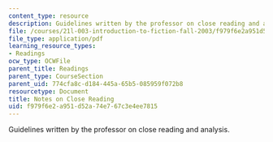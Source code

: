 ```yaml
---
content_type: resource
description: Guidelines written by the professor on close reading and analysis.
file: /courses/21l-003-introduction-to-fiction-fall-2003/f979f6e2a951d52a74e767c3e4ee7815_notes_on_close_reading.pdf
file_type: application/pdf
learning_resource_types:
- Readings
ocw_type: OCWFile
parent_title: Readings
parent_type: CourseSection
parent_uid: 774cfa8c-d184-445a-65b5-085959f072b8
resourcetype: Document
title: Notes on Close Reading
uid: f979f6e2-a951-d52a-74e7-67c3e4ee7815
---
```

Guidelines written by the professor on close reading and analysis.